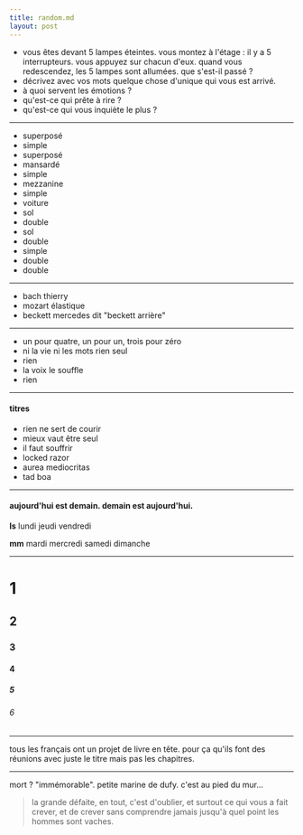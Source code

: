 ```yaml
---
title: random.md
layout: post
---
```


- vous êtes devant 5 lampes éteintes. vous montez à l'étage : il y a 5 interrupteurs. vous appuyez sur chacun d'eux. quand vous redescendez, les 5 lampes sont allumées. que s'est-il passé ?
- décrivez avec vos mots quelque chose d'unique qui vous est arrivé.
- à quoi servent les émotions ?
- qu'est-ce qui prête à rire ?
- qu'est-ce qui vous inquiète le plus ?

---

- superposé
- simple
- superposé
- mansardé
- simple
- mezzanine
- simple
- voiture
- sol
- double
- sol
- double
- simple
- double
- double

---

- bach thierry
- mozart élastique
- beckett mercedes dit "beckett arrière"

---

- un pour quatre, un pour un, trois pour zéro
- ni la vie ni les mots rien seul
- rien
- la voix le souffle
- rien

---

#### titres

- rien ne sert de courir
- mieux vaut être seul
- il faut souffrir
- locked razor
- aurea mediocritas
- tad boa

---

#### aujourd'hui est demain. demain est aujourd'hui.

**ls** lundi jeudi vendredi

**mm** mardi mercredi samedi dimanche

---

# 1

## 2

### 3

#### 4

##### 5

###### 6

---

tous les français ont un projet de livre en tête. pour ça qu'ils font des réunions avec juste le titre mais pas les chapitres.

---

mort ? "immémorable". petite marine de dufy. c'est au pied du mur...

> la grande défaite, en tout, c'est d'oublier, et surtout ce qui vous a fait crever, et de crever sans comprendre jamais jusqu'à quel point les hommes sont vaches.
